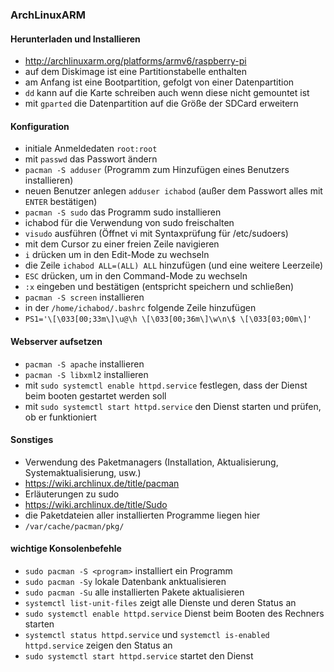 ### ArchLinuxARM

#### Herunterladen und Installieren

- http://archlinuxarm.org/platforms/armv6/raspberry-pi
- auf dem Diskimage ist eine Partitionstabelle enthalten
 - am Anfang ist eine Bootpartition, gefolgt von einer Datenpartition
- `dd` kann auf die Karte schreiben auch wenn diese nicht gemountet ist
- mit `gparted` die Datenpartition auf die Größe der SDCard erweitern

#### Konfiguration

- initiale Anmeldedaten `root:root`
- mit `passwd` das Passwort ändern
- `pacman -S adduser` (Programm zum Hinzufügen eines Benutzers installieren)
- neuen Benutzer anlegen `adduser ichabod` (außer dem Passwort alles mit `ENTER` bestätigen)
- `pacman -S sudo` das Programm sudo installieren
- ichabod für die Verwendung von sudo freischalten
 - `visudo` ausführen (Öffnet vi mit Syntaxprüfung für /etc/sudoers)
 - mit dem Cursor zu einer freien Zeile navigieren
 - `i` drücken um in den Edit-Mode zu wechseln
 - die Zeile `ichabod ALL=(ALL) ALL` hinzufügen (und eine weitere Leerzeile)
 - `ESC` drücken, um in den Command-Mode zu wechseln
 - `:x` eingeben und bestätigen (entspricht speichern und schließen)
- `pacman -S screen` installieren
- in der `/home/ichabod/.bashrc` folgende Zeile hinzufügen
 - `PS1='\[\033[00;33m\]\u@\h \[\033[00;36m\]\w\n\$ \[\033[03;00m\]'`

#### Webserver aufsetzen

- `pacman -S apache` installieren
- `pacman -S libxml2` installieren
- mit `sudo systemctl enable httpd.service` festlegen, dass der Dienst beim booten gestartet werden soll
- mit `sudo systemctl start httpd.service` den Dienst starten und prüfen, ob er funktioniert

#### Sonstiges

- Verwendung des Paketmanagers (Installation, Aktualisierung, Systemaktualisierung, usw.)
 - https://wiki.archlinux.de/title/pacman
- Erläuterungen zu sudo
 - https://wiki.archlinux.de/title/Sudo
- die Paketdateien aller installierten Programme liegen hier
 - `/var/cache/pacman/pkg/`

#### wichtige Konsolenbefehle

- `sudo pacman -S <program>` installiert ein Programm
- `sudo pacman -Sy` lokale Datenbank anktualisieren
- `sudo pacman -Su` alle installierten Pakete aktualisieren
- `systemctl list-unit-files` zeigt alle Dienste und deren Status an
- `sudo systemctl enable httpd.service` Dienst beim Booten des Rechners starten
- `systemctl status httpd.service` und `systemctl is-enabled httpd.service` zeigen den Status an
- `sudo systemctl start httpd.service` startet den Dienst
